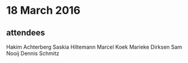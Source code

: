 # 18 March 2016
## attendees
Hakim Achterberg
Saskia Hiltemann
Marcel Koek
Marieke Dirksen
Sam Nooij
Dennis Schmitz
